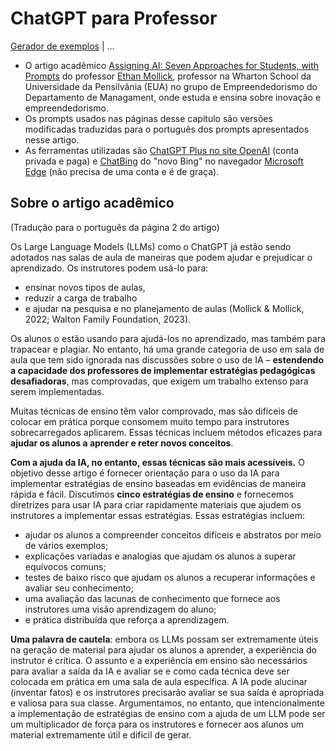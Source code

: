 # ChatGPT para Professor

[Gerador de exemplos](strategia1.md) | ...

- O artigo acadêmico [Assigning AI: Seven Approaches for Students, with Prompts](https://papers.ssrn.com/sol3/papers.cfm?abstract_id=4391243) do professor [Ethan Mollick](https://www.linkedin.com/in/emollick/), professor na Wharton School da Universidade da Pensilvânia (EUA) no grupo de Empreendedorismo do Departamento de Managament, onde estuda e ensina sobre inovação e empreendedorismo.
- Os prompts usados ​​nas páginas desse capitulo são versões modificadas traduzidas para o português dos prompts apresentados nesse artigo.
- As ferramentas utilizadas são [ChatGPT Plus no site OpenAI](https://chat.openai.com/) (conta privada e paga) e [ChatBing](https://www.bing.com/search?q=Bing+AI&showconv=1&FORM=hpcodx) do "novo Bing" no navegador [Microsoft Edge](https://www.microsoft.com/pt-br/edge/) (não precisa de uma conta e é de graça).

## Sobre o artigo acadêmico

(Tradução para o português da página 2 do artigo)

Os Large Language Models (LLMs) como o ChatGPT já estão sendo adotados nas salas de aula de maneiras que podem ajudar e prejudicar o aprendizado. Os instrutores podem usá-lo para:
- ensinar novos tipos de aulas, 
- reduzir a carga de trabalho
- e ajudar na pesquisa e no planejamento de aulas (Mollick & Mollick, 2022; Walton Family Foundation, 2023). 

Os alunos o estão usando para ajudá-los no aprendizado, mas também para trapacear e plagiar. No entanto, há uma grande categoria de uso em sala de aula que tem sido ignorada nas discussões sobre o uso de IA – **estendendo a capacidade dos professores de implementar estratégias pedagógicas desafiadoras**, mas comprovadas, que exigem um trabalho extenso para serem implementadas.

Muitas técnicas de ensino têm valor comprovado, mas são difíceis de colocar em prática porque consomem muito tempo para instrutores sobrecarregados aplicarem. Essas técnicas incluem métodos eficazes para **ajudar os alunos a aprender e reter novos conceitos**. 

**Com a ajuda da IA, no entanto, essas técnicas são mais acessíveis.** O objetivo desse artigo é fornecer orientação para o uso da IA para implementar estratégias de ensino baseadas em evidências de maneira rápida e fácil. Discutimos **cinco estratégias de ensino** e fornecemos diretrizes para usar IA para criar rapidamente materiais que ajudem os instrutores a implementar essas estratégias. Essas estratégias incluem: 
- ajudar os alunos a compreender conceitos difíceis e abstratos por meio de vários exemplos; 
- explicações variadas e analogias que ajudam os alunos a superar equívocos comuns; 
- testes de baixo risco que ajudam os alunos a recuperar informações e avaliar seu conhecimento; 
- uma avaliação das lacunas de conhecimento que fornece aos instrutores uma visão aprendizagem do aluno; 
- e prática distribuída que reforça a aprendizagem. 

**Uma palavra de cautela**: embora os LLMs possam ser extremamente úteis na geração de material para ajudar os alunos a aprender, a experiência do instrutor é crítica. O assunto e a experiência em ensino são necessários para avaliar a saída da IA e avaliar se e como cada técnica deve ser colocada em prática em uma sala de aula específica. A IA pode alucinar (inventar fatos) e os instrutores precisarão avaliar se sua saída é apropriada e valiosa para sua classe. Argumentamos, no entanto, que intencionalmente a implementação de estratégias de ensino com a ajuda de um LLM pode ser um multiplicador de força para os instrutores e fornecer aos alunos um material extremamente útil e difícil de gerar. 
